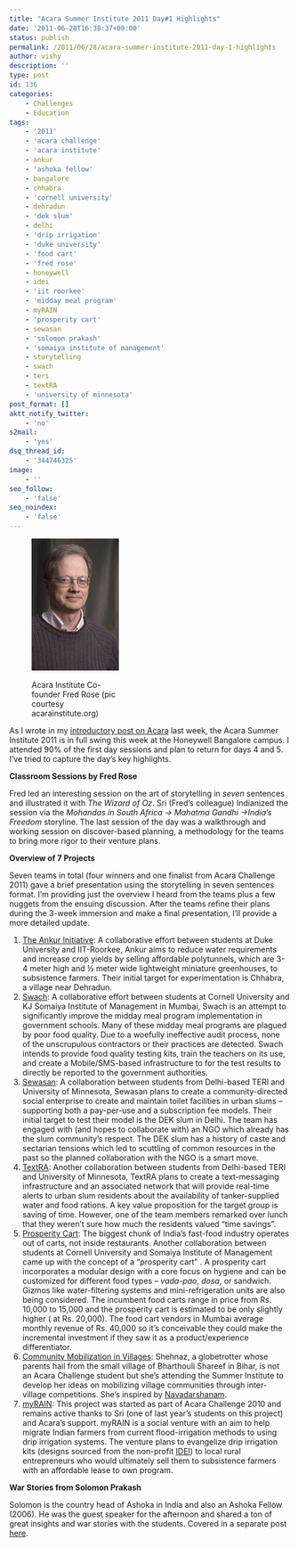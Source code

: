 ```yaml
---
title: "Acara Summer Institute 2011 Day#1 Highlights"
date: '2011-06-28T16:38:37+00:00'
status: publish
permalink: /2011/06/28/acara-summer-institute-2011-day-1-highlights
author: vishy
description: ''
type: post
id: 136
categories:
    - Challenges
    - Education
tags:
    - '2011'
    - 'acara challenge'
    - 'acara institute'
    - ankur
    - 'ashoka fellow'
    - bangalore
    - chhabra
    - 'cornell university'
    - dehradun
    - 'dek slum'
    - delhi
    - 'drip irrigation'
    - 'duke university'
    - 'food cart'
    - 'fred rose'
    - honeywell
    - idei
    - 'iit roorkee'
    - 'midday meal program'
    - myRAIN
    - 'prosperity cart'
    - sewasan
    - 'solomon prakash'
    - 'somaiya institute of management'
    - storytelling
    - swach
    - teri
    - textRA
    - 'university of minnesota'
post_format: []
aktt_notify_twitter:
    - 'no'
s2mail:
    - 'yes'
dsq_thread_id:
    - '344746325'
image:
    - ''
seo_follow:
    - 'false'
seo_noindex:
    - 'false'
---
```

<figure aria-describedby="caption-attachment-665" class="wp-caption alignleft" id="attachment_665" style="width: 157px">

[![](../../../../uploads/2011/06/acara_institute_fred_rose.jpg "acara_institute_fred_rose")](../../../../uploads/2011/06/acara_institute_fred_rose.jpg)<figcaption class="wp-caption-text" id="caption-attachment-665">Acara Institute Co-founder Fred Rose (pic courtesy acarainstitute.org)</figcaption></figure>

As I wrote in my [introductory post on Acara](../2011/06/24/the-acara-institute-challenge-inspiring-social-entrepreneurship-at-the-university-level/) last week, the Acara Summer Institute 2011 is in full swing this week at the Honeywell Bangalore campus. I attended 90% of the first day sessions and plan to return for days 4 and 5. I’ve tried to capture the day’s key highlights.

**Classroom Sessions by Fred Rose**

Fred led an interesting session on the art of storytelling in *seven* sentences and illustrated it with *The Wizard of Oz*. Sri (Fred’s colleague) Indianized the session via the *Mohandas in South Africa -&gt; Mahatma Gandhi -&gt;India’s Freedom* storyline. The last session of the day was a walkthrough and working session on discover-based planning, a methodology for the teams to bring more rigor to their venture plans.

**Overview of 7 Projects**

Seven teams in total (four winners and one finalist from Acara Challenge 2011) gave a brief presentation using the storytelling in seven sentences format. I’m providing just the overview I heard from the teams plus a few nuggets from the ensuing discussion. After the teams refine their plans during the 3-week immersion and make a final presentation, I’ll provide a more detailed update.

1. <span style="text-decoration: underline;">The Ankur Initiative</span>: A collaborative effort between students at Duke University and IIT-Roorkee, Ankur aims to reduce water requirements and increase crop yields by selling affordable polytunnels, which are 3-4 meter high and ½ meter wide lightweight miniature greenhouses, to subsistence farmers. Their initial target for experimentation is Chhabra, a village near Dehradun.
2. <span style="text-decoration: underline;">Swach</span>: A collaborative effort between students at Cornell University and KJ Somaiya Institute of Management in Mumbai, Swach is an attempt to significantly improve the midday meal program implementation in government schools. Many of these midday meal programs are plagued by poor food quality. Due to a woefully ineffective audit process, none of the unscrupulous contractors or their practices are detected. Swach intends to provide food quality testing kits, train the teachers on its use, and create a Mobile/SMS-based infrastructure to for the test results to directly be reported to the government authorities.
3. <span style="text-decoration: underline;">Sewasan</span>: A collaboration between students from Delhi-based TERI and University of Minnesota, Sewasan plans to create a community-directed social enterprise to create and maintain toilet facilities in urban slums – supporting both a pay-per-use and a subscription fee models. Their initial target to test their model is the DEK slum in Delhi. The team has engaged with (and hopes to collaborate with) an NGO which already has the slum community’s respect. The DEK slum has a history of caste and sectarian tensions which led to scuttling of common resources in the past so the planned collaboration with the NGO is a smart move.
4. <span style="text-decoration: underline;">TextRA</span>: Another collaboration between students from Delhi-based TERI and University of Minnesota, TextRA plans to create a text-messaging infrastructure and an associated network that will provide real-time alerts to urban slum residents about the availability of tanker-supplied water and food rations. A key value proposition for the target group is saving of time. However, one of the team members remarked over lunch that they weren’t sure how much the residents valued “time savings”.
5. <span style="text-decoration: underline;">Prosperity Cart</span>: The biggest chunk of India’s fast-food industry operates out of carts, not inside restaurants. Another collaboration between students at Cornell University and Somaiya Institute of Management came up with the concept of a “prosperity cart” . A prosperity cart incorporates a modular design with a core focus on hygiene and can be customized for different food types – *vada-pao*, *dosa*, or sandwich. Gizmos like water-filtering systems and mini-refrigeration units are also being considered. The incumbent food carts range in price from Rs. 10,000 to 15,000 and the prosperity cart is estimated to be only slightly higher ( at Rs. 20,000). The food cart vendors in Mumbai average monthly revenue of Rs. 40,000 so it’s conceivable they could make the incremental investment if they saw it as a product/experience differentiator.
6. <span style="text-decoration: underline;">Community Mobilization in Villages</span>: Shehnaz, a globetrotter whose parents hail from the small village of Bharthouli Shareef in Bihar, is not an Acara Challenge student but she’s attending the Summer Institute to develop her ideas on mobilizing village communities through inter-village competitions. She’s inspired by [Navadarshanam](http://www.navadarshanam.org/).
7. <span style="text-decoration: underline;">myRAIN</span>: This project was started as part of Acara Challenge 2010 and remains active thanks to Sri (one of last year’s students on this project) and Acara’s support. myRAIN is a social venture with an aim to help migrate Indian farmers from current flood-irrigation methods to using drip irrigation systems. The venture plans to evangelize drip irrigation kits (designs sourced from the non-profit [IDEI](http://www.ide-india.org/ide/index1.shtml)) to local rural entrepreneurs who would ultimately sell them to subsistence farmers with an affordable lease to own program.

**War Stories from Solomon Prakash**

Solomon is the country head of Ashoka in India and also an Ashoka Fellow (2006). He was the guest speaker for the afternoon and shared a ton of great insights and war stories with the students. Covered in a separate post [here](http://www.techsangam.com/2011/06/30/war-stories-from-ashoka-fellow-solomon-prakash/).